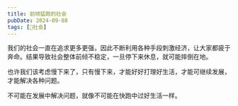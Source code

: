```yaml
---
title: 前倾猛跑的社会
pubDate: 2024-09-08
tags: [👫社会]
---
```


我们的社会一直在追求更多更强，因此不断利用各种手段刺激经济，让大家都疲于奔命。结果导致社会整体前倾不稳定，一旦停下来休息，就可能摔倒在地。

也许我们该考虑慢下来了，只有慢下来，才能好好打理好生活，才能可继续发展，才能解决各种问题。

不可能在发展中解决问题，就像不可能在快跑中过好生活一样。
